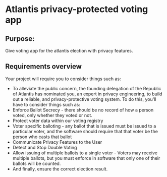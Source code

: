 # Atlantis privacy-protected voting app
## Purpose:

Give voting app for the atlantis election with privacy features.

## Requirements overview

Your project will require you to consider things such as:
* To alleviate the public concern, the founding delegation of the Republic of Atlantis has nominated you, an expert in privacy engineering, to build out a reliable, and privacy-protective voting system. To do this, you'll have to consider things such as:
* Enforce Ballot Secrecy - there should be no record of how a person voted, only whether they voted or not.
* Protect voter data within our voting registry
* Voter specific balloting - any ballot that is issued must be issued to a particular voter, and the software should require that that voter be the person who casts that ballot
* Communicate Privacy Features to the User
* Detect and Stop Double Voting
* Allow issuing of multiple ballots to a single voter - Voters may receive multiple ballots, but you must enforce in software that only one of their ballots will be counted.
*  And finally, ensure the correct election result.
 
